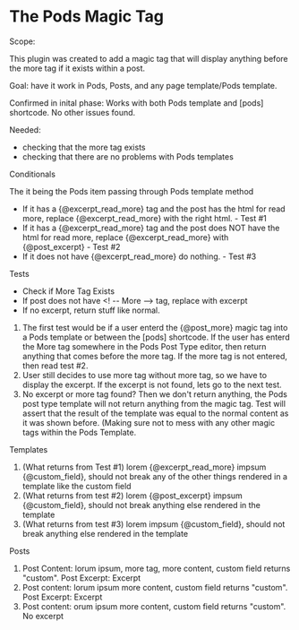 # The Pods <!-- more --> Magic Tag

Scope: 

This plugin was created to add a magic tag that will display anything before the more tag if it exists within a post.

Goal: have it work in Pods, Posts, and any page template/Pods template. 

Confirmed in inital phase: Works with both Pods template and [pods] shortcode. No other issues found.

Needed:

- checking that the more tag exists
- checking that there are no problems with Pods templates

Conditionals 

The it being the Pods item passing through Pods template method
-  If it has a {@excerpt_read_more} tag and the post has the html for read more, replace {@excerpt_read_more} with the right html. - Test #1
-  If it has a {@excerpt_read_more} tag and the post does NOT have the html for read more, replace {@excerpt_read_more} with {@post_excerpt} - Test #2
-   If it does not have {@excerpt_read_more} do nothing. - Test #3


Tests
- Check if More Tag Exists
- If post does not have <! -- More --> tag, replace with excerpt
- If no excerpt, return stuff like normal. 

1. The first test would be if a user enterd the {@post_more} magic tag into a Pods template or between the [pods] shortcode. If the user has enterd the More tag somewhere in the Pods Post Type editor, then return anything that comes before the more tag. If the more tag is not entered, then read test #2. 
2. User still decides to use more tag without more tag, so we have to display the excerpt. If the excerpt is not found, lets go to the next test. 
3. No excerpt or more tag found? Then we don't return anything, the Pods post type template will not return anything from the magic tag. Test will assert that the result of the template was equal to the normal content as it was shown before. (Making sure not to mess with any other magic tags within the Pods Template.

Templates

1. (What returns from Test #1) lorem {@excerpt_read_more} impsum {@custom_field}, should not break any of the other things rendered in a template like the custom field
2. (What returns from test #2) lorem {@post_excerpt} impsum {@custom_field}, should not break anything else rendered in the template
3. (What returns from test #3) lorem impsum {@custom_field}, should not break anything else rendered in the template

Posts

1. Post Content: lorum ipsum, more tag, more content, custom field returns "custom". Post Excerpt: Excerpt
2. Post content: lorum ipsum more content, custom field returns "custom". Post Excerpt: Excerpt
3. Post content: orum ipsum more content, custom field returns "custom". No excerpt
